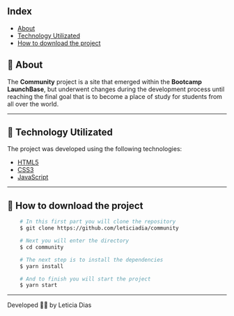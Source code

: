 ## Index 
- [About](#-about)
- [Technology Utilizated](#-technology-utilizated)
- [How to download the project](#-how-to-download-the-project)




## 📝 About
The **Community** project is a site that emerged within the **Bootcamp LaunchBase**, but underwent changes during the development process until reaching the final goal that is to become a place of study for students from all over the world. 

---

## 🚀 Technology Utilizated
The project was developed using the following technologies:

- [HTML5](https://www.w3schools.com/html/)
- [CSS3](https://www.w3schools.com/css/)
- [JavaScript](https://www.javascript.com/)


---

## 📁 How to download the project
```bash
    # In this first part you will clone the repository
    $ git clone https://github.com/leticiadia/community

    # Next you will enter the directory
    $ cd community

    # The next step is to install the dependencies
    $ yarn install

    # And to finish you will start the project
    $ yarn start

```

---
Developed 👩‍💻 by Leticia Dias

